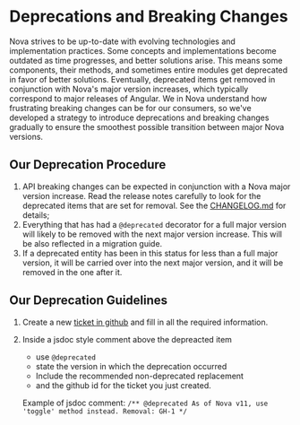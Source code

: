 # Deprecations and Breaking Changes

Nova strives to be up-to-date with evolving technologies and implementation practices. Some concepts and implementations become outdated as time progresses, and better solutions arise. 
This means some components, their methods, and sometimes entire modules get deprecated in favor of better solutions. Eventually, deprecated items get removed 
in conjunction with Nova's major version increases, which typically correspond to major releases of Angular. We in Nova understand 
how frustrating breaking changes can be for our consumers, so we've developed a strategy to introduce deprecations and breaking changes gradually
to ensure the smoothest possible transition between major Nova versions.
## Our Deprecation Procedure
1. API breaking changes can be expected in conjunction with a Nova major version increase. Read the release notes carefully to look for the deprecated items that are set for removal. See the [CHANGELOG.md](./CHANGELOG.md) for details;
2. Everything that has had a `@deprecated` decorator for a full major version will likely to be removed with the next major version increase. This will be also reflected in a migration guide.
3. If a deprecated entity has been in this status for less than a full major version, it will be carried over into the next major version, and it will be removed in the one after it.

## Our Deprecation Guidelines

1. Create a new [ticket in github](https://github.com/solarwinds/nova/issues/new?assignees=&labels=&template=deprecation_report.md&title=) and fill in all the required information.
2. Inside a jsdoc style comment above the depreacted item
    - use <code>@deprecated</code>
    - state the version in which the deprecation occurred
    - Include the recommended non-deprecated replacement
    - and the github id for the ticket you just created.
    
    Example of jsdoc comment:
    <code>/** @deprecated As of Nova v11, use 'toggle' method instead. Removal: GH-1 */</code>

